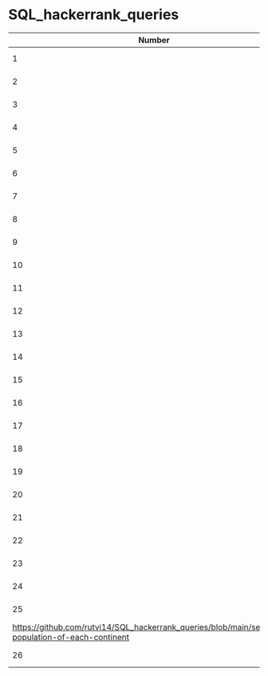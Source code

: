 # SQL_hackerrank_queries

| Number | Problem link        | Solutions    |
| ------------- |:-------------:| :---------: |
| 1 | https://www.hackerrank.com/challenges/revising-the-select-query/problem     | https://github.com/rutvi14/SQL_hackerrank_queries/blob/main/select/revising_SQL_query |
| 2 | https://www.hackerrank.com/challenges/revising-the-select-query-2/problem   | https://github.com/rutvi14/SQL_hackerrank_queries/blob/main/select/revising_SQL_query2 |
| 3 | https://www.hackerrank.com/challenges/select-all-sql/problem                | https://github.com/rutvi14/SQL_hackerrank_queries/blob/main/select/selectAll          |
| 4 |https://www.hackerrank.com/challenges/select-by-id/problem                  | https://github.com/rutvi14/SQL_hackerrank_queries/blob/main/select/select_by_Id       |
| 5 | https://www.hackerrank.com/challenges/japanese-cities-attributes/problem    |  https://github.com/rutvi14/SQL_hackerrank_queries/blob/main/select/japanese_city_attributes    |
| 6 | https://www.hackerrank.com/challenges/japanese-cities-name/problem          | https://github.com/rutvi14/SQL_hackerrank_queries/blob/main/select/japanese_city_names  |
| 7 |https://www.hackerrank.com/challenges/weather-observation-station-1/problem | https://github.com/rutvi14/SQL_hackerrank_queries/blob/main/select/weather_station_observation_1  |
| 8 | https://www.hackerrank.com/challenges/weather-observation-station-3/problem   | https://github.com/rutvi14/SQL_hackerrank_queries/blob/main/select/weather_station_observation_3  |
| 9 | https://www.hackerrank.com/challenges/weather-observation-station-4/problem   |  https://github.com/rutvi14/SQL_hackerrank_queries/blob/main/select/weather_station_observation_4   |
| 10 | https://www.hackerrank.com/challenges/weather-observation-station-5/problem    |  https://github.com/rutvi14/SQL_hackerrank_queries/blob/main/select/weather_station_observation_5  |
|11 | https://www.hackerrank.com/challenges/weather-observation-station-6/problem |  https://github.com/rutvi14/SQL_hackerrank_queries/blob/main/select/weather_station_observation_6  |
| 12 | https://www.hackerrank.com/challenges/weather-observation-station-7/problem | https://github.com/rutvi14/SQL_hackerrank_queries/blob/main/select/weather_station_observation_7 |
| 13 | https://www.hackerrank.com/challenges/weather-observation-station-8/problem | https://github.com/rutvi14/SQL_hackerrank_queries/blob/main/select/weather_station_observation_8  |
| 14 |https://www.hackerrank.com/challenges/weather-observation-station-9/problem  | https://github.com/rutvi14/SQL_hackerrank_queries/blob/main/select/weather_station_observation_9 |
| 15 | https://www.hackerrank.com/challenges/weather-observation-station-10/problem  | https://github.com/rutvi14/SQL_hackerrank_queries/blob/main/select/weather_station_observation_10 |
| 16 |https://www.hackerrank.com/challenges/weather-observation-station-11/problem | https://github.com/rutvi14/SQL_hackerrank_queries/blob/main/select/weather_station_observation_11 |
| 17 | https://www.hackerrank.com/challenges/weather-observation-station-12/problem | https://github.com/rutvi14/SQL_hackerrank_queries/blob/main/select/weather_station_observation_12 |
|18 | https://www.hackerrank.com/challenges/more-than-75-marks/problem | https://github.com/rutvi14/SQL_hackerrank_queries/blob/main/select/higher_han_75_marks |
| 19 | https://www.hackerrank.com/challenges/name-of-employees/problem | https://github.com/rutvi14/SQL_hackerrank_queries/blob/main/select/employee_names |
| 20 | https://www.hackerrank.com/challenges/salary-of-employees/problem | https://github.com/rutvi14/SQL_hackerrank_queries/blob/main/select/employee_salaries |
| 21 | https://www.hackerrank.com/challenges/weather-observation-station-20/problem | https://github.com/rutvi14/SQL_hackerrank_queries/blob/main/select/weather-observation-station-20 |
| 22 | https://www.hackerrank.com/challenges/binary-search-tree | https://github.com/rutvi14/SQL_hackerrank_queries/blob/main/select/binary_tree_nodes |
| 23 | https://www.hackerrank.com/challenges/the-company/problem | https://github.com/rutvi14/SQL_hackerrank_queries/blob/main/select/new_company_problem |
| 24 | https://www.hackerrank.com/challenges/african-cities/problem | https://github.com/rutvi14/SQL_hackerrank_queries/blob/main/select/african-cities |
| 25 | https://www.hackerrank.com/challenges/average-population-of-each-continent/problem 
| https://github.com/rutvi14/SQL_hackerrank_queries/blob/main/select/avg-population-of-each-continent |
| 26 | https://www.hackerrank.com/challenges/the-report/problem | https://github.com/rutvi14/SQL_hackerrank_queries/blob/main/select/the-report |













